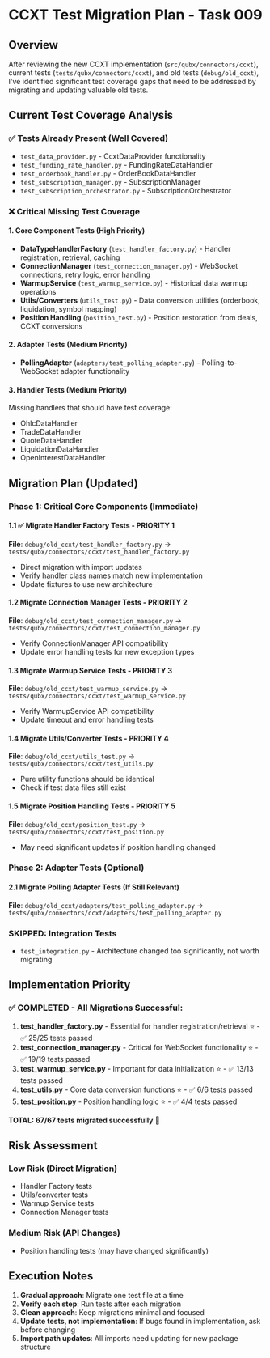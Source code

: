 # CCXT Test Migration Plan - Task 009

## Overview

After reviewing the new CCXT implementation (`src/qubx/connectors/ccxt`), current tests (`tests/qubx/connectors/ccxt`), and old tests (`debug/old_ccxt`), I've identified significant test coverage gaps that need to be addressed by migrating and updating valuable old tests.

## Current Test Coverage Analysis

### ✅ Tests Already Present (Well Covered)
- `test_data_provider.py` - CcxtDataProvider functionality
- `test_funding_rate_handler.py` - FundingRateDataHandler
- `test_orderbook_handler.py` - OrderBookDataHandler  
- `test_subscription_manager.py` - SubscriptionManager
- `test_subscription_orchestrator.py` - SubscriptionOrchestrator

### ❌ Critical Missing Test Coverage

#### 1. Core Component Tests (High Priority)
- **DataTypeHandlerFactory** (`test_handler_factory.py`) - Handler registration, retrieval, caching
- **ConnectionManager** (`test_connection_manager.py`) - WebSocket connections, retry logic, error handling
- **WarmupService** (`test_warmup_service.py`) - Historical data warmup operations
- **Utils/Converters** (`utils_test.py`) - Data conversion utilities (orderbook, liquidation, symbol mapping)
- **Position Handling** (`position_test.py`) - Position restoration from deals, CCXT conversions

#### 2. Adapter Tests (Medium Priority) 
- **PollingAdapter** (`adapters/test_polling_adapter.py`) - Polling-to-WebSocket adapter functionality

#### 3. Handler Tests (Medium Priority)
Missing handlers that should have test coverage:
- OhlcDataHandler
- TradeDataHandler  
- QuoteDataHandler
- LiquidationDataHandler
- OpenInterestDataHandler

## Migration Plan (Updated)

### Phase 1: Critical Core Components (Immediate)

#### 1.1 ✅ Migrate Handler Factory Tests - PRIORITY 1
**File**: `debug/old_ccxt/test_handler_factory.py` → `tests/qubx/connectors/ccxt/test_handler_factory.py`
- Direct migration with import updates
- Verify handler class names match new implementation
- Update fixtures to use new architecture

#### 1.2 Migrate Connection Manager Tests - PRIORITY 2  
**File**: `debug/old_ccxt/test_connection_manager.py` → `tests/qubx/connectors/ccxt/test_connection_manager.py`
- Verify ConnectionManager API compatibility
- Update error handling tests for new exception types

#### 1.3 Migrate Warmup Service Tests - PRIORITY 3
**File**: `debug/old_ccxt/test_warmup_service.py` → `tests/qubx/connectors/ccxt/test_warmup_service.py`  
- Verify WarmupService API compatibility
- Update timeout and error handling tests

#### 1.4 Migrate Utils/Converter Tests - PRIORITY 4
**File**: `debug/old_ccxt/utils_test.py` → `tests/qubx/connectors/ccxt/test_utils.py`
- Pure utility functions should be identical
- Check if test data files still exist

#### 1.5 Migrate Position Handling Tests - PRIORITY 5
**File**: `debug/old_ccxt/position_test.py` → `tests/qubx/connectors/ccxt/test_position.py`
- May need significant updates if position handling changed

### Phase 2: Adapter Tests (Optional)

#### 2.1 Migrate Polling Adapter Tests (If Still Relevant)
**File**: `debug/old_ccxt/adapters/test_polling_adapter.py` → `tests/qubx/connectors/ccxt/adapters/test_polling_adapter.py`

### SKIPPED: Integration Tests
- `test_integration.py` - Architecture changed too significantly, not worth migrating

## Implementation Priority

### ✅ COMPLETED - All Migrations Successful:
1. **test_handler_factory.py** - Essential for handler registration/retrieval ⭐ - ✅ 25/25 tests passed
2. **test_connection_manager.py** - Critical for WebSocket functionality ⭐ - ✅ 19/19 tests passed  
3. **test_warmup_service.py** - Important for data initialization ⭐ - ✅ 13/13 tests passed
4. **test_utils.py** - Core data conversion functions ⭐ - ✅ 6/6 tests passed
5. **test_position.py** - Position handling logic ⭐ - ✅ 4/4 tests passed

**TOTAL: 67/67 tests migrated successfully** 🎉

## Risk Assessment

### Low Risk (Direct Migration)
- Handler Factory tests
- Utils/converter tests  
- Warmup Service tests
- Connection Manager tests

### Medium Risk (API Changes)
- Position handling tests (may have changed significantly)

## Execution Notes

1. **Gradual approach**: Migrate one test file at a time
2. **Verify each step**: Run tests after each migration
3. **Clean approach**: Keep migrations minimal and focused
4. **Update tests, not implementation**: If bugs found in implementation, ask before changing
5. **Import path updates**: All imports need updating for new package structure
